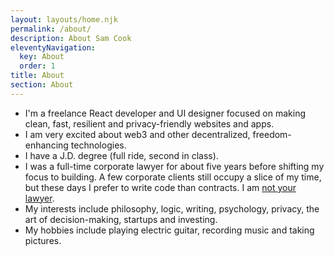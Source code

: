 ```yaml
---
layout: layouts/home.njk
permalink: /about/
description: About Sam Cook
eleventyNavigation:
  key: About
  order: 1
title: About
section: About
---
```


- I'm a freelance React developer and UI designer focused on making clean, fast, resilient and privacy-friendly websites and apps.
- I am very excited about web3 and other decentralized, freedom-enhancing technologies.
- I have a J.D. degree (full ride, second in class).
- I was a full-time corporate lawyer for about five years before shifting my focus to building. A few corporate clients still occupy a slice of my time, but these days I prefer to write code than contracts. I am <a href="/blog/rules/#rule-7" target="_blank" rel="noreferrer" target="_blank" rel="noreferrer">not your lawyer</a>.
- My interests include philosophy, logic, writing, psychology, privacy, the art of decision-making, startups and investing.
- My hobbies include playing electric guitar, recording music and taking pictures.
